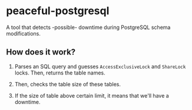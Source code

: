 # peaceful-postgresql

A tool that detects -possible- downtime during PostgreSQL schema modifications.

## How does it work?

1) Parses an SQL query and guesses `AccessExclusiveLock` and `ShareLock` locks. Then, returns the table names.

2) Then, checks the table size of these tables.

3) If the size of table above certain limit, it means that we'll have a downtime.